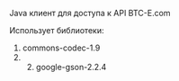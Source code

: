 Java клиент для доступа к API BTC-E.com

Использует библиотеки:
1. commons-codec-1.9
2. 2. google-gson-2.2.4
